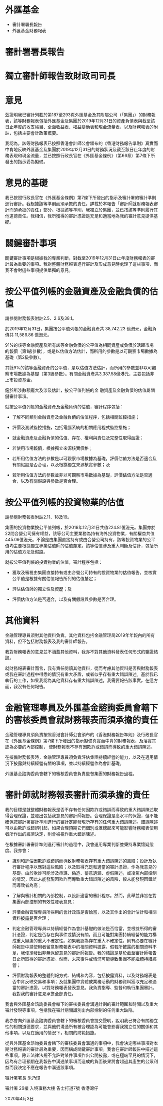 # 外匯基金

- 審計署署長報告
- 外匯基金財務報表

# 審計署署長報告

# 獨立審計師報告致財政司司長

# 意見

茲證明我已審計列載於第187至293頁外匯基金及其附屬公司（「集團」）的財務報表，該等財務報表包括外匯基金及集團於2019年12月31日的資產負債表與截至該日止年度的收支帳目、全面收益表、權益變動表和現金流量表，以及財務報表的附註，包括主要會計政策概要。

我認為，該等財務報表已按照香港會計師公會頒布的《香港財務報告準則》真實而中肯地反映外匯基金及集團於2019年12月31日的財務狀況及截至該日止年度的財務表現和現金流量，並已按照行政長官在《外匯基金條例》（第66章）第7條下所發出的指示妥為擬備。

# 意見的基礎

我已按照行政長官在《外匯基金條例》第7條下所發出的指示及審計署的審計準則進行審計。我根據該等準則而須承擔的責任，詳載於本報告「審計師就財務報表審計而須承擔的責任」部分。根據該等準則，我獨立於集團，並已按該等準則履行其他道德責任。我相信，我所獲得的審計憑證是充足和適當地為我的審計意見提供基礎。

# 關鍵審計事項

關鍵審計事項是根據我的專業判斷，對截至2019年12月31日止年度財務報表的審計最為重要的事項。我對整體財務報表進行審計及形成意見時處理了這些事項，而我不會對這些事項提供單獨的意見。

# 按公平值列帳的金融資產及金融負債的估值

請參閱財務報表附註2.5、2.6及38.1。

於2019年12月31日，集團按公平值列帳的金融資產共 38,742.23 億港元，金融負債共 11,586.86 億港元。

91%的該等金融資產及所有該等金融負債的公平值為相同資產或負債於活躍市場的報價（第1級參數），或是以估值方法估計，而所用的參數是以可觀察市場數據為基礎（第2級參數）。

其餘9%的該等金融資產的公平值，是以估值方法估計，而所用的參數並非以可觀察市場數據為基礎（第3級參數）。有關金融資產共3,387.58億港元，主要包括非上市投資基金。

鑑於所涉數額龐大及涉及估計，按公平值列帳的金 融資產及金融負債的估值屬關鍵審計事項。

就按公平值列帳的金融資產及金融負債的估值，審計程序包括：

- 了解不同類別金融資產及金融負債的估值程序，包括相關監控措施；

- 評價及測試監控措施，包括電腦系統的相關應用程式監控措施；

- 就金融資產及金融負債的估值、存在、權利與責任及完整性取得函證；

- 若使用市場報價，根據獨立來源核實價格；

- 若所用估值方法的參數是以可觀察市場數據為基礎，評價估值方法是否適合及有關假設是否合理，以及根據獨立來源核實參數；及

- 若所用估值方法的參數並非以可觀察市場數據為基礎，評價估值方法是否適合，以及有關假設與參數是否合理。

# 按公平值列帳的投資物業的估值

請參閱財務報表附註2.11、18及19。

集團的投資物業按公平值列帳，於2019年12月31日共值224.81億港元。集團亦於22間合營公司擁有權益，該等公司主要業務為持有海外投資物業，有關權益共值445.06億港元。不論是由集團直接持有或由合營公司持有，該等投資物業的公平值均主要根據獨立專業估值師的估值釐定。該等估值涉及重大判斷及估計，包括所用的估值方法及假設。

就按公平值列帳的投資物業的估值，審計程序包括：

- 獲取及審視由集團直接持有或由合營公司持有的投資物業的估值報告，並核實公平值是根據有關估值報告所列的估值釐定；

- 評估估值師的獨立性及資歷；及

- 評價估值方法是否適合，以及有關假設與參數是否合理。

# 其他資料

金融管理專員須對其他資料負責。其他資料包括金融管理局2019年年報內的所有資料，但不包括財務報表及我的審計師報告。

我對財務報表的意見並不涵蓋其他資料，我亦不對其他資料發表任何形式的鑒證結論。

就財務報表審計而言，我有責任閱讀其他資料，從而考慮其他資料是否與財務報表或我在審計過程中得悉的情況有重大矛盾，或者似乎存有重大錯誤陳述。基於我已執行的工作，如果我認為其他資料存有重大錯誤陳述，我需要報告該事實。在這方面，我沒有任何報告。

# 金融管理專員及外匯基金諮詢委員會轄下的審核委員會就財務報表而須承擔的責任

金融管理專員須負責按照香港會計師公會頒布的《香港財務報告準則》及行政長官在《外匯基金條例》第7條下所發出的指示擬備真實而中肯的財務報表，及落實其認為必要的內部控制， 使財務報表不存有因欺詐或錯誤而導致的重大錯誤陳述。

在擬備財務報表時，金融管理專員須負責評估集團持續經營的能力，以及在適用情況下披露與持續經營有關的事項，並以持續經營作為會計基礎。

外匯基金諮詢委員會轄下的審核委員會負責監督集團的財務報告過程。

# 審計師就財務報表審計而須承擔的責任

我的目標是就整體財務報表是否不存有任何因欺詐或錯誤而導致的重大錯誤陳述取得合理保證，並發出包括我意見的審計師報告。合理保證是高水平的保證，但不能確保按審計署審計準則進行的審計定能發現所存有的任何重大錯誤陳述。錯誤陳述可以由欺詐或錯誤引起，如果合理預期它們個別或滙總起來可能影響財務報表使用者所作出的經濟決定，則會被視作重大錯誤陳述。

在根據審計署審計準則進行審計的過程中，我會運用專業判斷並秉持專業懷疑態度。我亦會：

- 識別和評估因欺詐或錯誤而導致財務報表存有重大錯誤陳述的風險；設計及執行審計程序以應對這些風險；以及取得充足和適當的審計憑證，作為我意見的基礎。由於欺詐可能涉及串謀、偽造、蓄意遺漏、虛假陳述，或凌駕內部控制的情況，因此未能發現因欺詐而導致重大錯誤陳述的風險，較未能發現因錯誤而導致者為高；

- 了解與審計相關的內部控制，以設計適當的審計程序。然而，此舉並非旨在對集團內部控制的有效性發表意見；

- 評價金融管理專員所採用的會計政策是否恰當，以及其作出的會計估計和相關資料披露是否合理；

- 判定金融管理專員以持續經營作為會計基礎的做法是否恰當，並根據所得的審計憑證，判定是否存在與事件或情況有關，而且可能對集團持續經營的能力構成重大疑慮的重大不確定性。如果我認為存在重大不確定性，則有必要在審計師報告中請使用者留意財務報表中的相關資料披露。假若所披露的相關資料不足，我便須發出非無保留意見的審計師報告。我的結論是基於截至審計師報告日止所取得的審計憑證。然而，未來事件或情況可能導致集團不能繼續持續經營；

- 評價財務報表的整體列報方式、結構和內容，包括披露資料，以及財務報表是否中肯反映交易和事項；及就集團中實體或業務活動的財務資料獲取充足和適當的審計憑證，以對財務報表發表意見。我負責指導、監督和執行集團審計。我對我的審計意見承擔全部責任。

我會與外匯基金諮詢委員會轄下的審核委員會溝通計劃的審計範圍和時間以及重大審計發現等事項，包括我在審計期間識別出內部控制的任何重大缺陷。

我亦會向外匯基金諮詢委員會轄下的審核委員會提交聲明，說明我已符合有關獨立性的相關道德要求，並與他們溝通所有被合理認為可能會影響我獨立性的關係和其他事項，以及在適用的情況下，相關的防範措施。

從與外匯基金諮詢委員會轄下的審核委員會溝通的事項中，我會決定哪些事項對本期財務報表的審計最為重要，因而構成關鍵審計事項。我會在審計師報告中描述這些事項，除非法律法規不允許對某件事項作出公開披露，或在極端罕見的情況下，因為有合理預期在我報告中溝通某事項而造成的負面後果將會超過其產生的公眾利益而我決定不應在報告中溝通該事項。

審計署署長
朱乃璋

審計署
26樓
入境事務大樓
告士打道7號
香港灣仔

2020年4月3日
